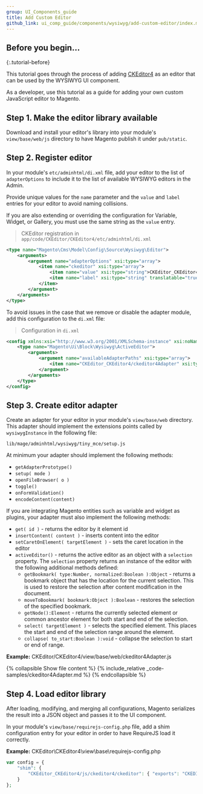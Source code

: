 ```yaml
---
group: UI_Components_guide
title: Add Custom Editor
github_link: ui_comp_guide/components/wysiwyg/add-custom-editor/index.md
---
```


## Before you begin...
{:.tutorial-before}

This tutorial goes through the process of adding [CKEditor4] as an editor that can be used by the WYSIWYG UI component.

As a developer, use this tutorial as a guide for adding your own custom JavaScript editor to Magento.

## Step 1. Make the editor library available

Download and install your editor's library into your module's `view/base/web/js` directory to have Magento publish it under `pub/static`.

## Step 2. Register editor

In your module's `etc/adminhtml/di.xml` file, add your editor to the list of `adapterOptions` to include it to the list of available WYSIWYG editors in the Admin.

Provide unique values for the `name` parameter and the `value` and `label` entries for your editor to avoid naming collisions.

If you are also extending or overriding the configuration for Variable, Widget, or Gallery, you must use the same string as the `value` entry.

> CKEditor registration in `app/code/CKEditor/CKEditor4/etc/adminhtml/di.xml`

``` xml
<type name="Magento\Cms\Model\Config\Source\Wysiwyg\Editor">
    <arguments>
        <argument name="adapterOptions" xsi:type="array">
            <item name="ckeditor" xsi:type="array">
                <item name="value" xsi:type="string">CKEditor_CKEditor4/ckeditor4Adapter</item>
                <item name="label" xsi:type="string" translatable="true">ckeditor</item>
            </item>
        </argument>
    </arguments>
</type>
```

To avoid issues in the case that we remove or disable the adapter module, add this configuration to the `di.xml` file:

> Configuration in `di.xml`

``` xml
<config xmlns:xsi="http://www.w3.org/2001/XMLSchema-instance" xsi:noNamespaceSchemaLocation="urn:magento:framework:ObjectManager/etc/config.xsd">
    <type name="Magento\Ui\Block\Wysiwyg\ActiveEditor">
        <arguments>
            <argument name="availableAdapterPaths" xsi:type="array">
                <item name="CKEditor_CKEditor4/ckeditor4Adapter" xsi:type="string"/>
            </argument>
        </arguments>
    </type>
</config>
```

## Step 3. Create editor adapter

Create an adapter for your editor in your module's `view/base/web` directory.
This adapter should implement the extensions points called by `wysiwygInstance` in the following file:

`lib/mage/adminhtml/wysiwyg/tiny_mce/setup.js`

At minimum your adapter should implement the following methods:

* `getAdapterPrototype()`
* `setup( mode )`
* `openFileBrowser( o )`
* `toggle()`
* `onFormValidation()`
* `encodeContent(content)`

If you are integrating Magento entities such as variable and widget as plugins, your adapter must also implement the following methods:

* `get( id )` - returns the editor by it element id
* `insertContent( content )` - inserts content into the editor
* `setCaretOnElement( targetElement )` - sets the caret location in the editor
* `activeEditor()` - returns the active editor as an object with a `selection` property.
  The `selection` property returns an instance of the editor with the following additional methods defined:
  * `getBookmark( type:Number, normalized:Boolean ):Object` - returns a bookmark object that has the location for the current selection.
    This is used to restore the selection after content modification in the document.
  * `moveToBookmark( bookmark:Object ):Boolean` - restores the selection of the specified bookmark.
  * `getNode():Element` - returns the currently selected element or common ancestor element for both start and end of the selection.
  * `select( targetElement )` - selects the specified element.
    This places the start and end of the selection range around the element.
  * `collapse( to_start:Boolean ):void` - collapse the selection to start or end of range.

**Example:** CKEditor/CKEditor4/view/base/web/ckeditor4Adapter.js

{% collapsible Show file content %}
{% include_relative _code-samples/ckeditor4Adapter.md %}
{% endcollapsible %}

## Step 4. Load editor library

After loading, modifying, and merging all configurations, Magento serializes the result into a JSON object and passes it to the UI component.

In your module's `view/base/requirejs-config.php` file, add a shim configuration entry for your editor in order to have RequireJS load it correctly.

**Example:** CKEditor\CKEditor4\view\base\requirejs-config.php

``` php
var config = {
    "shim": {
        "CKEditor_CKEditor4/js/ckeditor4/ckeditor": { "exports": "CKEDITOR" }
    }
};
```
[CKEditor4]: https://ckeditor.com/ckeditor-4/
